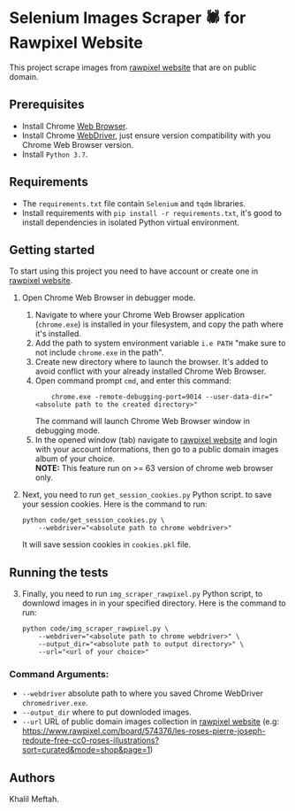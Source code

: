 # Selenium Images Scraper 🕷 for Rawpixel Website
This project scrape images from [rawpixel website](https://www.rawpixel.com/) that are on public domain.

## Prerequisites
* Install Chrome [Web Browser](https://www.google.com/chrome/).
* Install Chrome [WebDriver](https://sites.google.com/a/chromium.org/chromedriver/downloads), just ensure version compatibility with you Chrome Web Browser version.
* Install `Python 3.7`.

## Requirements
* The `requirements.txt` file contain `Selenium` and `tqdm` libraries.
* Install requirements with `pip install -r requirements.txt`, it's good to install dependencies in isolated Python virtual environment.

## Getting started
To start using this project you need to have account or create one in [rawpixel website](https://www.rawpixel.com/).

1. Open Chrome Web Browser in debugger mode.
    1. Navigate to where your Chrome Web Browser application (`chrome.exe`) is installed in your filesystem, and copy the path where it's installed.
    2. Add the path to system environment variable `i.e PATH` "make sure to not include `chrome.exe` in the path".
    3. Create new directory where to launch the browser. It's added to avoid conflict with your already installed Chrome Web Browser.
    4. Open command prompt `cmd`, and enter this command:
        ```
            chrome.exe -remote-debugging-port=9014 --user-data-dir="<absolute path to the created directory>"
        ```
        The command will launch Chrome Web Browser window in debugging mode.
    5. In the opened window (tab) navigate to [rawpixel website](https://www.rawpixel.com/) and login with your account informations, then go to a public domain images album of your choice.
    <br>**NOTE:** This feature run on >= 63 version of chrome web browser only.

2. Next, you need to run `get_session_cookies.py` Python script. to save your session cookies. Here is the command to run:

    ```
    python code/get_session_cookies.py \
        --webdriver="<absolute path to chrome webdriver>"
    ```
    It will save session cookies in `cookies.pkl` file.

## Running the tests
3. Finally, you need to run `img_scraper_rawpixel.py` Python script, to downlowd images in in your specified directory. Here is the command to run:

    ```
    python code/img_scraper_rawpixel.py \ 
        --webdriver="<absolute path to chrome webdriver>" \
        --output_dir="<absolute path to output directory>" \
        --url="<url of your choice>"
    ```

### Command Arguments:
* `--webdriver` absolute path to where you saved Chrome WebDriver `chromedriver.exe`.
* `--output_dir` where to put downloded images.
* `--url` URL of public domain images collection in [rawpixel website](https://www.rawpixel.com/) (e.g: https://www.rawpixel.com/board/574376/les-roses-pierre-joseph-redoute-free-cc0-roses-illustrations?sort=curated&mode=shop&page=1)

## Authors
Khalil Meftah.